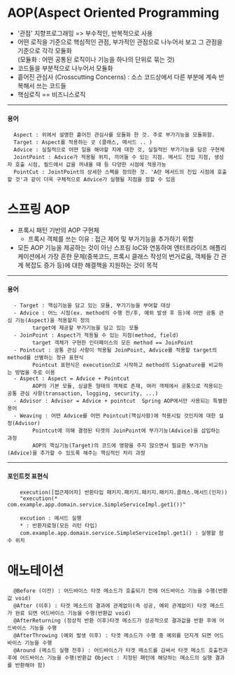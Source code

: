 # AOP(Aspect Oriented Programming

- '관점' 지향프로그래밍 => 부수적인, 반복적으로 사용
-  어떤 로직을 기준으로 핵심적인 관점, 부가적인 관점으로 나누어서 보고 그 관점을 기준으로 각각 모듈화<br>
   (모듈화 : 어떤 공통된 로직이나 기능을 하나의 단위로 묶는 것)
  - 코드들을 부분적으로 나누어서 모듈화
  - 흩어진 관심사 (Crosscutting Concerns) : 소스 코드상에서 다른 부분에 계속 반복해서 쓰는 코드들
- 핵심로직 == 비즈니스로직
---
#### 용어

```
  Aspect : 위에서 설명한 흩어진 관심사를 모듈화 한 것. 주로 부가기능을 모듈화함.
  Target : Aspect를 적용하는 곳 (클래스, 메서드 .. )
  Advice : 실질적으로 어떤 일을 해야할 지에 대한 것, 실질적인 부가기능을 담은 구현체
  JointPoint : Advice가 적용될 위치, 끼어들 수 있는 지점. 메서드 진입 지점, 생성자 호출 시점, 필드에서 값을 꺼내올 때 등 다양한 시점에 적용가능
  PointCut : JointPoint의 상세한 스펙을 정의한 것. 'A란 메서드의 진입 시점에 호출할 것'과 같이 더욱 구체적으로 Advice가 실행될 지점을 정할 수 있음
```


# 스프링 AOP
- 프록시 패턴 기반의 AOP 구현체
	- 프록시 객체를 쓰는 이유 : 접근 제어 및 부가기능을 추가하기 위함
- 모든 AOP 기능을 제공하는 것이 아닌 스프링 IoC와 연동하여 엔터프라이즈 애플리케이션에서 가장 흔한 문제(중복코드, 프록시 클래스 작성의 번거로움, 객체들 간 관계 복잡도 증가 등)에 대한 해결책을 지원하는 것이 목적
---
#### 용어

```
  - Target : 핵심기능을 담고 있는 모듈, 부가기능을 부여할 대상
  - Advice : 어느 시점(ex. method의 수행 전/후, 예외 발생 후 등)에 어떤 공통 관심 기능(Aspect)을 적용할지 정의
  		target에 제공할 부가기능을 담고 있는 모듈
  - JoinPoint : Aspect가 적용될 수 있는 지점(method, field)
  		target 객체가 구현한 인터페이스의 모든 method == JoinPoint
  - Pointcut : 공통 관심 사항이 적용될 JoinPoint, Advice를 적용할 target의 method를 선별하는 정규 표현식
  		Pointcut 표현식은 execution으로 시작하고 method의 Signature를 비교하는 방법을 주로 이용
  - Aspect : Aspect = Advice + Pointcut
  		AOP의 기본 모듈, 싱글톤 형태의 객체로 존재, 여러 객체에서 공통으로 적용되는 공통 관심 사항(transaction, logging, security, ...)
  - Advisor : Advisor = Advice + pointcut  Spring AOP에서만 사용되는 특별한 용어
  - Weaving : 어떤 Advice를 어떤 Pointcut(핵심사항)에 적용시킬 것인지에 대한 설정(Advisor)
  		Pointcut에 의해 결정된 타겟의 JoinPoint에 부가기능(Advice)을 삽입하는 과정
  		AOP의 핵심기능(Target)의 코드에 영향을 주지 않으면서 필요한 부가기능(Advice)을 추가할 수 있도록 해주는 핵심적인 처리 과정
```
---
#### 포인트컷 표현식

```
	execution([접근제어자] 반환타입 패키지.패키지.패키지.패키지.클래스.메서드(인자))
	"execution(* com.example.app.domain.service.SimpleServiceImpl.get1())"
	
	excution : 메서드 실행
	* : 반환자료형(모든 리턴 타입)
	com.example.app.domain.service.SimpleServiceImpl.get1() : 실행할 함수 위치
```


# 애노테이션
```
  @Before (이전) : 어드바이스 타겟 메소드가 호출되기 전에 어드바이스 기능을 수행(반환값 void)
  @After (이후) : 타겟 메소드의 결과에 관계없이(즉 성공, 예외 관계없이) 타겟 메소드가 완료 되면 어드바이스 기능을 수행(반환값 void)
  @AfterReturning (정상적 반환 이후)타겟 메소드가 성공적으로 결과값을 반환 후에 어드바이스 기능을 수행
  @AfterThrowing (예외 발생 이후) : 타겟 메소드가 수행 중 예외를 던지게 되면 어드바이스 기능을 수행
  @Around (메소드 실행 전후) : 어드바이스가 타겟 메소드를 감싸서 타겟 메소드 호출전과 후에 어드바이스 기능을 수행(반환값 Object : 지정된 패턴에 해당하는 메소드의 실행 결과를 반환해야 함)
```

